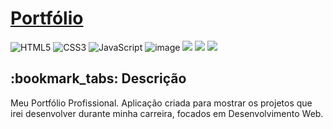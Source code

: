 <h1><a href="https://portfolio-profissional-seven.vercel.app/"> Portfólio </a></h1>  

![HTML5](https://img.shields.io/badge/html5-%23E34F26.svg?style=for-the-badge&logo=html5&logoColor=white)
![CSS3](https://img.shields.io/badge/css3-%231572B6.svg?style=for-the-badge&logo=css3&logoColor=white)
![JavaScript](https://img.shields.io/badge/javascript-%23323330.svg?style=for-the-badge&logo=javascript&logoColor=%23F7DF1E)
![image](https://user-images.githubusercontent.com/99341812/225491683-46b29330-ca93-4e99-98be-2bee4bfcc086.png)
<a href="https://portfolio-profissional-seven.vercel.app/" target="_blank"><img src="https://img.shields.io/badge/Portfolio-%23000000.svg?style=for-the-badge&logo=firefox&logoColor=#FF7139"></a>
<a href="https://www.linkedin.com/in/ary-de-souza-484782209//" target="_blank"><img src="https://img.shields.io/badge/-LinkedIn-%230077B5?style=for-the-badge&logo=linkedin&logoColor=white" target="_blank"></a>
<a class="btn" href="mailto:arineto10@email.com"><img src="https://img.shields.io/badge/Microsoft_Outlook-0078D4?style=for-the-badge&logo=microsoft-outlook&logoColor=white"></a>

<h2>:bookmark_tabs: Descrição</h2>
<p>Meu Portfólio Profissional. Aplicação criada para mostrar os projetos que irei desenvolver durante minha carreira, focados em Desenvolvimento Web.</p>
